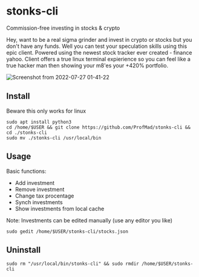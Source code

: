 # stonks-cli
Commission-free investing in stocks &amp; crypto

Hey, want to be a real sigma grinder and invest in crypto or stocks but you don't have any funds. Well you can test your speculation skills using this epic client. Powered using the newest stock tracker ever created - finance yahoo. Client offers a true linux terminal expierience so you can feel like a true hacker man then showing your m8'es your +420% portfolio.  

![Screenshot from 2022-07-27 01-41-22](https://user-images.githubusercontent.com/52932313/181632683-b06b14cf-ea9a-46ca-84ee-1e9794d1fe6f.png)

## Install
Beware this only works for linux 
```
sudo apt install python3
cd /home/$USER && git clone https://github.com/ProfMad/stonks-cli && cd ./stonks-cli
sudo mv ./stonks-cli /usr/local/bin
```
## Usage
Basic functions:
* Add investment
* Remove investment
* Change tax procentage
* Synch investments
* Show investments from local cache

Note: Investments can be edited manually (use any editor you like)
```
sudo gedit /home/$USER/stonks-cli/stocks.json
``` 

## Uninstall
```
sudo rm "/usr/local/bin/stonks-cli" && sudo rmdir /home/$USER/stonks-cli
```
